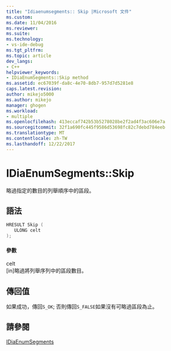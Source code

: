 ```yaml
---
title: "Idiaenumsegments:: Skip |Microsoft 文件"
ms.custom: 
ms.date: 11/04/2016
ms.reviewer: 
ms.suite: 
ms.technology:
- vs-ide-debug
ms.tgt_pltfrm: 
ms.topic: article
dev_langs:
- C++
helpviewer_keywords:
- IDiaEnumSegments::Skip method
ms.assetid: ec67039f-da8c-4e70-8db7-957d7d5281e8
caps.latest.revision: 
author: mikejo5000
ms.author: mikejo
manager: ghogen
ms.workload:
- multiple
ms.openlocfilehash: 413eccaf742b53b5278028be2f2ad4f3ac606e7a
ms.sourcegitcommit: 32f1a690fc445f9586d53698fc82c7debd784eeb
ms.translationtype: MT
ms.contentlocale: zh-TW
ms.lasthandoff: 12/22/2017
---
```

# <a name="idiaenumsegmentsskip"></a>IDiaEnumSegments::Skip
略過指定的數目的列舉順序中的區段。  
  
## <a name="syntax"></a>語法  
  
```C++  
HRESULT Skip (   
   ULONG celt  
);  
```  
  
#### <a name="parameters"></a>參數  
 celt  
 [in]略過將列舉序列中的區段數目。  
  
## <a name="return-value"></a>傳回值  
 如果成功，傳回`S_OK`; 否則傳回`S_FALSE`如果沒有可略過區段為止。  
  
## <a name="see-also"></a>請參閱  
 [IDiaEnumSegments](../../debugger/debug-interface-access/idiaenumsegments.md)